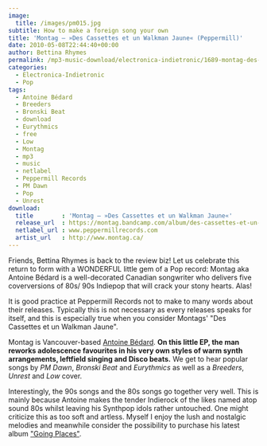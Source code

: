 ```yaml
---
image:
  title: /images/pm015.jpg
subtitle: How to make a foreign song your own
title: 'Montag – »Des Cassettes et un Walkman Jaune« (Peppermill)'
date: 2010-05-08T22:44:40+00:00
author: Bettina Rhymes
permalink: /mp3-music-download/electronica-indietronic/1689-montag-des-cassettes-et-un-walkman-jaune-peppermill
categories:
  - Electronica-Indietronic
  - Pop
tags:
  - Antoine Bédard
  - Breeders
  - Bronski Beat
  - download
  - Eurythmics
  - free
  - Low
  - Montag
  - mp3
  - music
  - netlabel
  - Peppermill Records
  - PM Dawn
  - Pop
  - Unrest
download:
  title        : 'Montag – »Des Cassettes et un Walkman Jaune«'
  release_url  : https://montag.bandcamp.com/album/des-cassettes-et-un-walkman-jaune
  netlabel_url : www.peppermillrecords.com
  artist_url   : http://www.montag.ca/
---
```

Friends, Bettina Rhymes is back to the review biz! Let us celebrate this return to form with a WONDERFUL little gem of a Pop record: Montag aka Antoine Bédard is a well-decorated Canadian songwriter who delivers five coverversions of 80s/ 90s Indiepop that will crack your stony hearts. Alas!<!--more-->

It is good practice at Peppermill Records not to make to many words about their releases. Typically this is not necessary as every releases speaks for itself, and this is especially true when you consider Montags' "Des Cassettes et un Walkman Jaune".

Montag is Vancouver-based <a href="http://www.montag.ca/" target="_blank">Antoine Bédard</a>. **On this little EP, the man reworks adolescence favourites in his very own styles of warm synth arrangements, leftfield singing and Disco beats.** We get to hear popular songs by _PM Dawn_, _Bronski Beat_ and _Eurythmics_ as well as a _Breeders_, _Unrest_ and _Low_ cover.

Interestingly, the 90s songs and the 80s songs go together very well. This is mainly because Antoine makes the tender Indierock of the likes named atop sound 80s whilst leaving his Synthpop idols rather untouched. One might criticize this as too soft and artless. Myself I enjoy the lush and nostalgic melodies and meanwhile consider the possibility to purchase his latest album ["Going Places"](http://www.allmusic.com/cg/amg.dll?p=amg&sql=10:dvfuxzy5ldde~T00).

